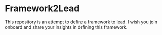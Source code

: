 # Framework2Lead
This repository is an attempt to define a framework to lead. I wish you join onboard and share your insights in defining this framework.
